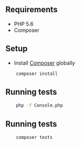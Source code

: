 ## Requirements

- PHP 5.6
- Composer

## Setup

- Install [Composer](https://getcomposer.org/doc/00-intro.md) globally

```sh
    composer install
```

## Running tests

```sh
    php -f Console.php
```

## Running tests

```sh
    composer tests
```